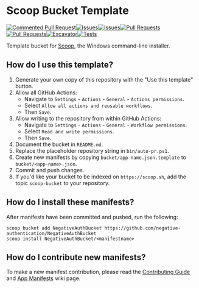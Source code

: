 # Scoop Bucket Template
[![Commented Pull Request](https://github.com/negative-authentication/NegativeAuthBucket/actions/workflows/issue_comment.yml/badge.svg)](https://github.com/negative-authentication/NegativeAuthBucket/actions/workflows/issue_comment.yml)[![Issues](https://github.com/negative-authentication/NegativeAuthBucket/actions/workflows/issues.yml/badge.svg)](https://github.com/negative-authentication/NegativeAuthBucket/actions/workflows/issues.yml)[![Issues](https://github.com/negative-authentication/NegativeAuthBucket/actions/workflows/issues.yml/badge.svg)](https://github.com/negative-authentication/NegativeAuthBucket/actions/workflows/issues.yml)[![Pull Requests](https://github.com/negative-authentication/NegativeAuthBucket/actions/workflows/pull_request.yml/badge.svg)](https://github.com/negative-authentication/NegativeAuthBucket/actions/workflows/pull_request.yml)[![Pull Requests](https://github.com/negative-authentication/NegativeAuthBucket/actions/workflows/pull_request.yml/badge.svg)](https://github.com/negative-authentication/NegativeAuthBucket/actions/workflows/pull_request.yml)[![Excavator](https://github.com/negative-authentication/NegativeAuthBucket/actions/workflows/excavator.yml/badge.svg)](https://github.com/negative-authentication/NegativeAuthBucket/actions/workflows/excavator.yml)[![Tests](https://github.com/negative-authentication/NegativeAuthBucket/actions/workflows/ci.yml/badge.svg)](https://github.com/negative-authentication/NegativeAuthBucket/actions/workflows/ci.yml)
<!-- Uncomment the following line after replacing placeholders -->
<!-- [![Tests](https://github.com/<username>/<bucketname>/actions/workflows/ci.yml/badge.svg)](https://github.com/<username>/<bucketname>/actions/workflows/ci.yml) [![Excavator](https://github.com/<username>/<bucketname>/actions/workflows/excavator.yml/badge.svg)](https://github.com/<username>/<bucketname>/actions/workflows/excavator.yml) -->

Template bucket for [Scoop](https://scoop.sh), the Windows command-line installer.

## How do I use this template?

1. Generate your own copy of this repository with the "Use this template"
   button.
2. Allow all GitHub Actions:
   - Navigate to `Settings` - `Actions` - `General` - `Actions permissions`.
   - Select `Allow all actions and reusable workflows`.
   - Then `Save`.
3. Allow writing to the repository from within GitHub Actions:
   - Navigate to `Settings` - `Actions` - `General` - `Workflow permissions`.
   - Select `Read and write permissions`.
   - Then `Save`.
4. Document the bucket in `README.md`.
5. Replace the placeholder repository string in `bin/auto-pr.ps1`.
6. Create new manifests by copying `bucket/app-name.json.template` to
   `bucket/<app-name>.json`.
7. Commit and push changes.
8. If you'd like your bucket to be indexed on `https://scoop.sh`, add the
   topic `scoop-bucket` to your repository.

## How do I install these manifests?

After manifests have been committed and pushed, run the following:

```pwsh
scoop bucket add NegativeAuthBucket https://github.com/negative-authentication/NegativeAuthBucket
scoop install NegativeAuthBucket/<manifestname>
```

## How do I contribute new manifests?

To make a new manifest contribution, please read the [Contributing
Guide](https://github.com/ScoopInstaller/.github/blob/main/.github/CONTRIBUTING.md)
and [App Manifests](https://github.com/ScoopInstaller/Scoop/wiki/App-Manifests)
wiki page.
